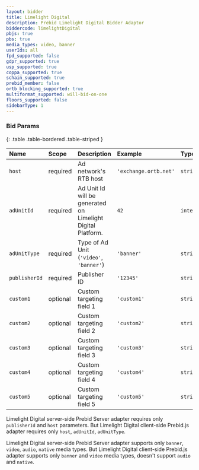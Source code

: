 ```yaml
---
layout: bidder
title: Limelight Digital
description: Prebid Limelight Digital Bidder Adaptor
biddercode: limelightDigital
pbjs: true
pbs: true
media_types: video, banner
userIds: all
fpd_supported: false
gdpr_supported: true
usp_supported: true
coppa_supported: true
schain_supported: true
prebid_member: false
ortb_blocking_supported: true
multiformat_supported: will-bid-on-one
floors_supported: false
sidebarType: 1
---
```


### Bid Params

{: .table .table-bordered .table-striped }

| Name          | Scope    | Description                                                 | Example               | Type      |
|:--------------|:---------|:------------------------------------------------------------|:----------------------|:----------|
| `host`        | required | Ad network's RTB host                                       | `'exchange.ortb.net'` | `string`  |
| `adUnitId`    | required | Ad Unit Id will be generated on Limelight Digital Platform. | `42`                  | `integer` |
| `adUnitType`  | required | Type of Ad Unit (`'video'`, `'banner'`)                     | `'banner'`            | `string`  |
| `publisherId` | required | Publisher ID                                                | `'12345'`             | `string`  |
| `custom1`     | optional | Custom targeting field 1                                    | `'custom1'`           | `string`  |
| `custom2`     | optional | Custom targeting field 2                                    | `'custom2'`           | `string`  |
| `custom3`     | optional | Custom targeting field 3                                    | `'custom3'`           | `string`  |
| `custom4`     | optional | Custom targeting field 4                                    | `'custom4'`           | `string`  |
| `custom5`     | optional | Custom targeting field 5                                    | `'custom5'`           | `string`  |

Limelight Digital server-side Prebid Server adapter requires only `publisherId` and `host` parameters. But Limelight Digital client-side Prebid.js adapter requires only `host`, `adUnitId`, `adUnitType`.

Limelight Digital server-side Prebid Server adapter supports only `banner`, `video`, `audio`, `native` media types. But Limelight Digital client-side Prebid.js adapter supports only `banner` and `video` media types, doesn't support `audio` and `native`.
